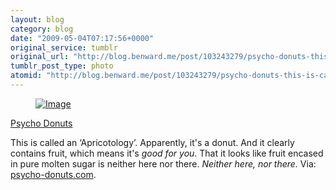 ```yaml
---
layout: blog
category: blog
date: "2009-05-04T07:17:56+0000"
original_service: tumblr
original_url: "http://blog.benward.me/post/103243279/psycho-donuts-this-is-called-an-apricotology"
tumblr_post_type: photo
atomid: "http://blog.benward.me/post/103243279/psycho-donuts-this-is-called-an-apricotology"
---
```

<figure class="photo">
  <a href="http://www.psycho-donuts.com/home/"><img src="http://benward.me/res/tumblr/media/103243279/0.jpg" alt="Image"></a>
</figure>

<a href="http://www.psycho-donuts.com/home/">Psycho Donuts</a>

This is called an ‘Apricotology’. Apparently, it's a donut. And it clearly contains fruit, which means it's _good for you_. That it looks like fruit encased in pure molten sugar is neither here nor there. _Neither here, nor there._
Via: [psycho-donuts.com](http://www.psycho-donuts.com/home/).